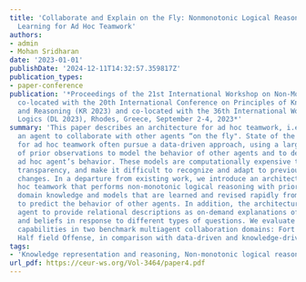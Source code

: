 ```yaml
---
title: 'Collaborate and Explain on the Fly: Nonmonotonic Logical Reasoning and Incremental
  Learning for Ad Hoc Teamwork'
authors:
- admin
- Mohan Sridharan
date: '2023-01-01'
publishDate: '2024-12-11T14:32:57.359817Z'
publication_types:
- paper-conference
publication: '*Proceedings of the 21st International Workshop on Non-Monotonic Reasoning
  co-located with the 20th International Conference on Principles of Knowledge Representation
  and Reasoning (KR 2023) and co-located with the 36th International Workshop on Description
  Logics (DL 2023), Rhodes, Greece, September 2-4, 2023*'
summary: 'This paper describes an architecture for ad hoc teamwork, i.e., to enable
  an agent to collaborate with other agents “on the fly". State of the art frameworks
  for ad hoc teamwork often pursue a data-driven approach, using a large labeled dataset
  of prior observations to model the behavior of other agents and to determine the
  ad hoc agent’s behavior. These models are computationally expensive to learn, lack
  transparency, and make it difficult to recognize and adapt to previously unseen
  changes. In a departure from existing work, we introduce an architecture for ad
  hoc teamwork that performs non-monotonic logical reasoning with prior commonsense
  domain knowledge and models that are learned and revised rapidly from limited examples
  to predict the behavior of other agents. In addition, the architecture enables the
  agent to provide relational descriptions as on-demand explanations of its decisions
  and beliefs in response to different types of questions. We evaluate the architecture’s
  capabilities in two benchmark multiagent collaboration domains: Fort Attack and
  Half field Offense, in comparison with data-driven and knowledge-driven baselines.'
tags:
- 'Knowledge representation and reasoning, Non-monotonic logical reasoning, Ad hoc teamwork, Multi-agent systems'
url_pdf: https://ceur-ws.org/Vol-3464/paper4.pdf
---
```

